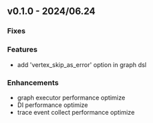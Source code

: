 ## v0.1.0 - 2024/06.24

### Fixes

### Features
- add 'vertex_skip_as_error' option in graph dsl 

### Enhancements
- graph executor performance optimize
- DI performance optimize
- trace event collect performance optimize

